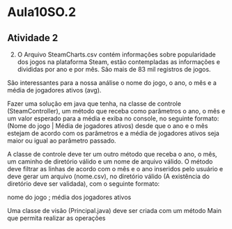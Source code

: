 # Aula10SO.2
## Atividade 2

2) O Arquivo SteamCharts.csv contém informações sobre popularidade dos jogos na plataforma Steam, estão contempladas as informações e divididas por ano e por mês. São mais de 83 mil registros de jogos.

São interessantes para a nossa análise o nome do jogo, o ano, o mês e a média de jogadores ativos (avg).

Fazer uma solução em java que tenha, na classe de controle (SteamController), um método que receba como parâmetros o ano, o mês e um valor esperado para a média e exiba no console, no seguinte formato: (Nome do jogo | Média de jogadores ativos) desde que o ano e o mês estejam de acordo com os parâmetros e a média de jogadores ativos seja maior ou igual ao parâmetro passado.

A classe de controle deve ter um outro método que receba o ano, o mês, um caminho de diretório válido e um nome de arquivo válido. O método deve filtrar as linhas de acordo com o mês e o ano inseridos pelo usuário e deve gerar um arquivo (nome.csv), no diretório válido (A existência do diretório deve ser validada), com o seguinte formato:

nome do jogo ; média dos jogadores ativos

Uma classe de visão (Principal.java) deve ser criada com um método Main que permita realizar as operações
